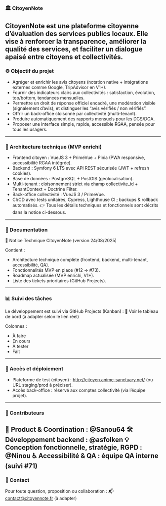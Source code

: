 ### 🏛️ CitoyenNote
CitoyenNote est une plateforme citoyenne d’évaluation des services publics locaux.
Elle vise à renforcer la transparence, améliorer la qualité des services, et faciliter un dialogue apaisé entre citoyens et collectivités.
---
### ⚙️ Objectif du projet
- Agréger et enrichir les avis citoyens (notation native + intégrations externes comme Google, TripAdvisor en V1+).
- Fournir des indicateurs clairs aux collectivités : satisfaction, évolution, top/bottom, tendances mensuelles.
- Permettre un droit de réponse officiel encadré, une modération visible (signalement d’avis), et distinguer les “avis vérifiés / non vérifiés”.
- Offrir un back-office cloisonné par collectivité (multi-tenant).
- Produire automatiquement des rapports mensuels pour les DGS/DGA.
- Proposer une interface simple, rapide, accessible RGAA, pensée pour tous les usagers.
---
### 🧱 Architecture technique (MVP enrichi)
- Frontend citoyen : VueJS 3 + PrimeVue + Pinia (PWA responsive, accessibilité RGAA intégrée).
- Backend : Symfony 6 LTS avec API REST sécurisée (JWT + refresh cookies).
- Base de données : PostgreSQL + PostGIS (géolocalisation).
- Multi-tenant : cloisonnement strict via champ collectivite_id + TenantContext + Doctrine Filter.
- Back-office collectivité : VueJS 3 / PrimeVue.
- CI/CD avec tests unitaires, Cypress, Lighthouse CI ; backups & rollback automatisés.
👉 Tous les détails techniques et fonctionnels sont décrits dans la notice ci-dessous.
---
### 📘 Documentation
📄 Notice Technique CitoyenNote (version 24/08/2025)

Contient :
- Architecture technique complète (frontend, backend, multi-tenant, accessibilité, QA).
- Fonctionnalités MVP en place (#12 → #73).
- Roadmap actualisée (MVP enrichi, V1+).
- Liste des tickets prioritaires (GitHub Projects).
---
### 📊 Suivi des tâches
Le développement est suivi via GitHub Projects (Kanban) :
🔗 Voir le tableau de bord (à adapter selon le lien réel)

Colonnes :
- À faire
- En cours
- À tester
- Fait
---
### 🔐 Accès et déploiement
- Plateforme de test (citoyen) : http://citoyen.anime-sanctuary.net/ (ou URL staging/prod à préciser).
- Accès back-office : réservé aux comptes collectivité (via l’équipe projet).
---
### 🧭 Contributeurs
🧠 Product & Coordination : @Sanou64
🛠️ Développement backend : @asfolken
💡 Conception fonctionnelle, stratégie, RGPD : @Ninou
♿ Accessibilité & QA : équipe QA interne (suivi #71)
---
### 📮 Contact
Pour toute question, proposition ou collaboration :
📬 contact@citoyennote.fr (à adapter)
